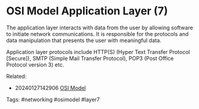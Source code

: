 # OSI Model Application Layer (7)

The application layer interacts with data from the user by allowing
software to initiate network communications. It is responsible for the
protocols and data manipulation that presents the user with meaningful
data.

Application layer protocols include HTTP(S) (Hyper Text Transfer
Protocol [Secure]), SMTP (Simple Mail Transfer Protocol), POP3 (Post
Office Protocol version 3) etc.

Related:
  * 20240127142906 [OSI Model](../networking/20240127142906.md)

Tags:
  #networking #osimodel #layer7
